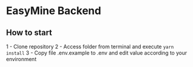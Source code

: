 # EasyMine Backend

## How to start

1 - Clone repository
2 - Access folder from terminal and execute `yarn install`
3 - Copy file .env.example to .env and edit value according to your environment
